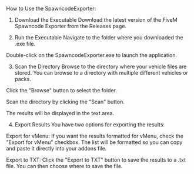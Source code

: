 How to Use the SpawncodeExporter:

1. Download the Executable
Download the latest version of the FiveM Spawncode Exporter from the Releases page.

2. Run the Executable
Navigate to the folder where you downloaded the .exe file.

Double-click on the SpawncodeExporter.exe to launch the application.

3. Scan the Directory
Browse to the directory where your vehicle files are stored. You can browse to a directory with multiple different vehicles or packs. 

Click the "Browse" button to select the folder.

Scan the directory by clicking the "Scan" button.

The results will be displayed in the text area.

4. Export Results
You have two options for exporting the results:

Export for vMenu: If you want the results formatted for vMenu, check the "Export for vMenu" checkbox. The list will be formatted so you can copy and paste it directly into your addons file.

Export to TXT: Click the "Export to TXT" button to save the results to a .txt file. You can then choose where to save the file.


